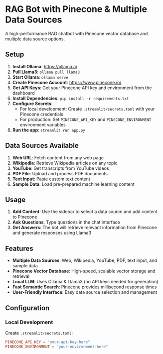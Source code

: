 # RAG Bot with Pinecone & Multiple Data Sources

A high-performance RAG chatbot with Pinecone vector database and multiple data source options.

## Setup

1. **Install Ollama**: https://ollama.ai
2. **Pull Llama3**: `ollama pull llama3`
3. **Start Ollama**: `ollama serve`
4. **Create Pinecone Account**: https://www.pinecone.io/
5. **Get API Keys**: Get your Pinecone API key and environment from the dashboard
6. **Install Dependencies**: `pip install -r requirements.txt`
7. **Configure Secrets**: 
   - For local development: Create `.streamlit/secrets.toml` with your Pinecone credentials
   - For production: Set `PINECONE_API_KEY` and `PINECONE_ENVIRONMENT` environment variables
8. **Run the app**: `streamlit run app.py`

## Data Sources Available

1. **Web URL**: Fetch content from any web page
2. **Wikipedia**: Retrieve Wikipedia articles on any topic
3. **YouTube**: Get transcripts from YouTube videos
4. **PDF File**: Upload and process PDF documents
5. **Text Input**: Paste custom text content
6. **Sample Data**: Load pre-prepared machine learning content

## Usage

1. **Add Content**: Use the sidebar to select a data source and add content to Pinecone
2. **Ask Questions**: Type questions in the chat interface
3. **Get Answers**: The bot will retrieve relevant information from Pinecone and generate responses using Llama3

## Features

- **Multiple Data Sources**: Web, Wikipedia, YouTube, PDF, text input, and sample data
- **Pinecone Vector Database**: High-speed, scalable vector storage and retrieval
- **Local LLM**: Uses Ollama & Llama3 (no API keys needed for generation)
- **Fast Semantic Search**: Pinecone provides millisecond response times
- **User-Friendly Interface**: Easy data source selection and management

## Configuration

### Local Development
Create `.streamlit/secrets.toml`:
```toml
PINECONE_API_KEY = "your-api-key-here"
PINECONE_ENVIRONMENT = "your-environment-here"